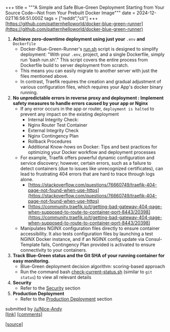 +++
title = """A Simple and Safe Blue-Green Deployment Starting from Your Source Code—Not from Your Prebuilt Docker Image"""
date = 2024-12-02T16:56:51.000Z
tags = ["reddit","cli"]
+++
[https://github.com/patternhelloworld/docker-blue-green-runner](https://github.com/patternhelloworld/docker-blue-green-runner)

1.  **Achieve zero-downtime deployment using just your** `.env` **and** `Dockerfile`
    *   Docker-Blue-Green-Runner's [run.sh](http://run.sh/) script is designed to simplify deployment: "With your `.env`, project, and a single Dockerfile, simply run 'bash run.sh'." This script covers the entire process from Dockerfile build to server deployment from scratch.
    *   This means you can easily migrate to another server with just the files mentioned above.
    *   In contrast, Traefik requires the creation and gradual adjustment of various configuration files, which requires your App's docker binary running.
2.  **No unpredictable errors in reverse proxy and deployment : Implement safety measures to handle errors caused by your app or Nginx**
    *   If any error occurs in the app or router, `deployment is halted` to prevent any impact on the existing deployment
        *   Internal Integrity Check:
        *   Nginx Router Test Container
        *   External Integrity Check
        *   Nginx Contingency Plan
        *   Rollback Procedures
        *   Additional Know-hows on Docker: Tips and best practices for optimizing your Docker workflow and deployment processes
    *   For example, Traefik offers powerful dynamic configuration and service discovery; however, certain errors, such as a failure to detect containers (due to issues like unrecognized certificates), can lead to frustrating 404 errors that are hard to trace through logs alone.
        *   [https://stackoverflow.com/questions/76660749/traefik-404-page-not-found-when-use-https](https://stackoverflow.com/questions/76660749/traefik-404-page-not-found-when-use-https)
        *   [https://community.traefik.io/t/getting-bad-gateway-404-page-when-supposed-to-route-to-container-port-8443/20398](https://community.traefik.io/t/getting-bad-gateway-404-page-when-supposed-to-route-to-container-port-8443/20398)
    *   Manipulates NGINX configuration files directly to ensure container accessibility. It also tests configuration files by launching a test NGINX Docker instance, and if an NGINX config update via Consul-Template fails, Contingency Plan provided is activated to ensure connectivity to your containers.
3.  **Track Blue-Green status and the Git SHA of your running container for easy monitoring.**
    *   Blue-Green deployment decision algorithm: scoring-based approach
    *   Run the command bash [check-current-status.sh](http://check-current-status.sh/) (similar to `git status`) to view all relevant details
4.  **Security**
    *   Refer to the [Security](https://github.com/patternhelloworld/docker-blue-green-runner#Security) section
5.  **Production Deployment**
    *   Refer to the [Production Deployment](https://github.com/patternhelloworld/docker-blue-green-runner#production-deployment) section

submitted by [/u/Nice-Andy](https://www.reddit.com/user/Nice-Andy)  
[\[link\]](https://www.reddit.com/r/commandline/comments/1h4zm7u/a_simple_and_safe_bluegreen_deployment_starting/) [\[comments\]](https://www.reddit.com/r/commandline/comments/1h4zm7u/a_simple_and_safe_bluegreen_deployment_starting/)

[[source]](https://www.reddit.com/r/commandline/comments/1h4zm7u/a_simple_and_safe_bluegreen_deployment_starting/)
